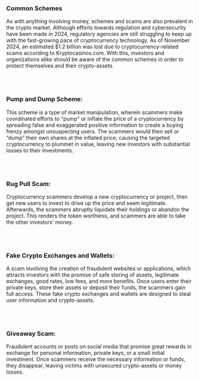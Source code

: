 <br><br><!-- Adds extra vertical space -->
### Common Schemes


As with anything involving money, schemes and scams are also prevalent in the crypto market. Although efforts towards regulation and cybersecurity have been made in 2024, regulatory agencies are still struggling to keep up with the fast-growing pace of cryptocurrency technology. As of November 2024, an estimated $1.2 billion was lost due to cryptocurrency-related scams according to Kryptocasinos.com. With this, investors and organizations alike should be aware of the common schemes in order to protect themselves and their crypto-assets.

<br><br> <!-- Adds extra vertical space -->
### Pump and Dump Scheme:

This scheme is a type of market manipulation, wherein scammers make coordinated efforts to “pump” or inflate the price of a cryptocurrency by spreading false and exaggerated positive information to create a buying frenzy amongst unsuspecting users. The scammers would then sell or “dump” their own shares at the inflated price, causing the targeted cryptocurrency to plummet in value, leaving new investors with substantial losses to their investments.


<br><br> <!-- Adds extra vertical space -->
### Rug Pull Scam:

Cryptocurrency scammers develop a new cryptocurrency or project, then get new users to invest to drive up the price and seem legitimate. Afterwards, the scammers abruptly liquidate their holdings or abandon the project. This renders the token worthless, and scammers are able to take the other investors’ money. 


<br><br> <!-- Adds extra vertical space -->
### Fake Crypto Exchanges and Wallets:

A scam involving the creation of fraudulent websites or applications, which attracts investors with the promise of safe storing of assets, legitimate exchanges, good rates, low fees, and more benefits. Once users enter their private keys, store their assets or deposit their funds, the scammers gain full access. These fake crypto exchanges and wallets are designed to steal user information and crypto-assets.


<br><br> <!-- Adds extra vertical space -->
### Giveaway Scam:

Fraudulent accounts or posts on social media that promise great rewards in exchange for personal information, private keys, or a small initial investment. Once scammers receive the necessary information or funds, they disappear, leaving victims with unsecured crypto-assets or money losses. 
